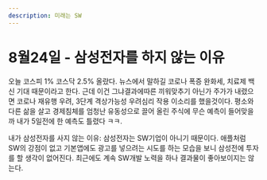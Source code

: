 ```yaml
---
description: 미래는 SW
---
```


# 8월24일 - 삼성전자를 하지 않는 이유

오늘 코스피 1% 코스닥 2.5% 올랐다. 뉴스에서 말하길 코로나 폭증 완화세, 치료제 백신 기대 때문이라고 한다. 근데 이건 그냐결과에따른 끼워맞추기 아닌가 주가가 내렸으면 코로나 재유행 우려, 3단계 격상가능성 우려심리 작용 이소리를 했을것이다. 평소와 다른 삶을 살고 경제침체를 엄청난 유동성으로 끌어 올린 주식에 무슨 예측이 들어맞을까 내가 5일전에 한 예측도 틀렸다 ㅋㅋ. 

내가 삼성전자를 사지 않는 이유: 삼성전자는 SW기업이 아니기 때문이다. 애플처럼 SW의 강점이 없고 기본앱에도 광고를 넣으려는 시도를 하는 모습을 보니 삼성전에 투자를 할 생각이 없어진다. 최근에도 계속 SW개발 노력을 하나 결과물이 좋아보이지는 않는다.

